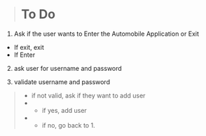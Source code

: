> # To Do

1. Ask if the user wants to Enter the Automobile Application or Exit
- If exit, exit
- If Enter

2. ask user for username and password

3. validate username and password
> - if not valid, ask if they want to add user
> - - if yes, add user
> - - if no, go back to 1. 